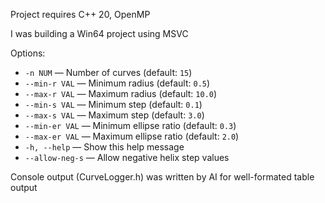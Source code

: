 Project requires C++ 20, OpenMP

I was building a Win64 project using MSVC

Options:
- `-n NUM` — Number of curves (default: `15`)
- `--min-r VAL` — Minimum radius (default: `0.5`)
- `--max-r VAL` — Maximum radius (default: `10.0`)
- `--min-s VAL` — Minimum step (default: `0.1`)
- `--max-s VAL` — Maximum step (default: `3.0`)
- `--min-er VAL` — Minimum ellipse ratio (default: `0.3`)
- `--max-er VAL` — Maximum ellipse ratio (default: `2.0`)
- `-h, --help` — Show this help message
- `--allow-neg-s` — Allow negative helix step values


Console output (CurveLogger.h) was written by AI for well-formated table output
